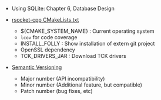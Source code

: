 - Using SQLite: Chapter 6, Database Design
- [rsocket-cpp CMakeLists.txt][rsocket]
	- ${CMAKE_SYSTEM_NAME} : Current operating system
  - `lcov` for code coverage
  - INSTALL_FOLLY : Show installation of extern git project
  - OpenSSL dependency
  - TCK_DRIVERS_JAR : Download TCK drivers

- [Semantic Versioning][semver]
  - Major number (API incompatibility)
  - Minor number (Additional feature, but compatible)
  - Patch number (bug fixes, etc)

[rsocket]: https://github.com/rsocket/rsocket-cpp/blob/master/CMakeLists.txt
[semver]:https://youtu.be/tISy7EJQPzI?t=17m15s